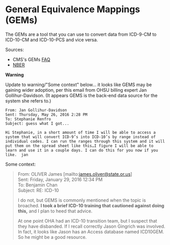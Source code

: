 # General Equivalence Mappings (GEMs)

The GEMs are a tool that you can use to convert data from ICD-9-CM to ICD-10-CM and ICD-10-PCS and vice versa.

Sources:

* CMS's GEMs [FAQ](https://www.cms.gov/medicare/coding/icd10/downloads/gems-crosswalksbasicfaq.pdf)
* [NBER](http://www.nber.org/data/icd9-icd-10-cm-and-pcs-crosswalk-general-equivalence-mapping.html)


**Warning**

Update to warning/"Some context" below... it looks like GEMS may be gaining wider adoption, per this email from OHSU billing expert Jan Gollihur-Davidson. (It appears GEMS is the back-end data source for the system she refers to.)

```
From: Jan Gollihur-Davidson 
Sent: Thursday, May 26, 2016 2:28 PM
To: Stephanie Renfro
Subject: guess what I got...

Hi Stephanie, in a short amount of time I will be able to access a system that will convert ICD-9’s into ICD-10’s by range instead of individual codes. I can run the ranges through this system and it will put them on the spread sheet like this…I figure I will be able to learn and use it in a couple days. I can do this for you now if you like.  jan
```

Some context:

> From: OLIVER James [mailto:james.oliver@state.or.us]   
> Sent: Friday, January 29, 2016 12:34 PM  
> To: Benjamin Chan  
> Subject: RE: ICD-10  
> 
> I do not, but GEMS is commonly mentioned when the topic is broached.
> **I took a brief ICD-10 training that cautioned against doing this,** and I plan to heed that advice.
> 
> At one point OHA had an ICD-10 transition team, but I suspect that they have
> disbanded. If I recall correctly Jason Gingrich was involved. In fact, it
> looks like Jason has an Access database named ICD10GEM. So he might be a
> good resource.
